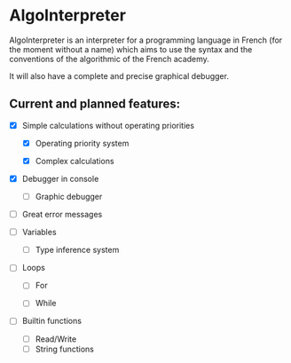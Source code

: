 # AlgoInterpreter

AlgoInterpreter is an interpreter for a programming language in French (for the moment without a name) which aims to use the syntax and the conventions of the algorithmic of the French academy.

It will also have a complete and precise graphical debugger.

## Current and planned features:

+ [X] Simple calculations without operating priorities
  + [X] Operating priority system
  + [X] Complex calculations
    

+ [X] Debugger in console
  + [ ] Graphic debugger
+ [ ] Great error messages
    

+ [ ] Variables
  + [ ] Type inference system


+ [ ] Loops
    + [ ] For
    + [ ] While
 

+ [ ] Builtin functions
    + [ ] Read/Write 
    + [ ] String functions
